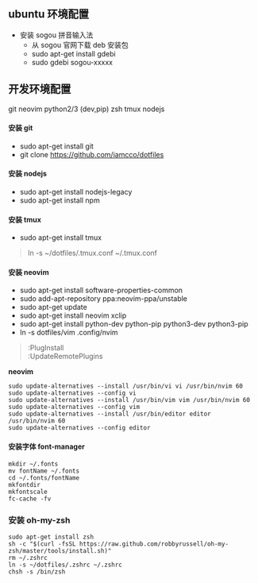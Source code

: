 ## ubuntu 环境配置

* 安装 sogou 拼音输入法
  * 从 sogou 官网下载 deb 安装包
  * sudo apt-get install gdebi
  * sudo gdebi sogou-xxxxx

## 开发环境配置

git neovim python2/3 (dev,pip) zsh tmux nodejs

#### 安装 git

* sudo apt-get install git
* git clone https://github.com/iamcco/dotfiles

#### 安装 nodejs

* sudo apt-get install nodejs-legacy
* sudo apt-get install npm

#### 安装 tmux

* sudo apt-get install tmux
> ln -s ~/dotfiles/.tmux.conf ~/.tmux.conf


#### 安装 neovim

* sudo apt-get install software-properties-common
* sudo add-apt-repository ppa:neovim-ppa/unstable
* sudo apt-get update
* sudo apt-get install neovim xclip
* sudo apt-get install python-dev python-pip python3-dev python3-pip
* ln -s dotfiles/vim .config/nvim
> :PlugInstall    
> :UpdateRemotePlugins

**neovim**
```
sudo update-alternatives --install /usr/bin/vi vi /usr/bin/nvim 60
sudo update-alternatives --config vi
sudo update-alternatives --install /usr/bin/vim vim /usr/bin/nvim 60
sudo update-alternatives --config vim
sudo update-alternatives --install /usr/bin/editor editor /usr/bin/nvim 60
sudo update-alternatives --config editor
```

#### 安装字体 font-manager

```
mkdir ~/.fonts
mv fontName ~/.fonts
cd ~/.fonts/fontName
mkfontdir
mkfontscale
fc-cache -fv
```

### 安装 oh-my-zsh

```
sudo apt-get install zsh
sh -c "$(curl -fsSL https://raw.github.com/robbyrussell/oh-my-zsh/master/tools/install.sh)"
rm ~/.zshrc
ln -s ~/dotfiles/.zshrc ~/.zshrc
chsh -s /bin/zsh
```
